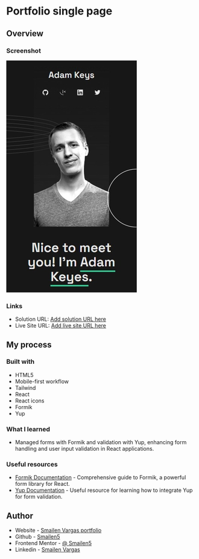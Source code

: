 # Portfolio single page

## Overview

### Screenshot

![smartphone](./screenshots/smartphone.jpeg)
<!-- converti questa immagine in jpeg -->
<!-- ![desktop](./screenshots/desktop.webp) -->


### Links

- Solution URL: [Add solution URL here](https://github.com/Smailen5/Frontend-Mentor-Challenge/tree/main/packages/single-page-developer-portfolio)
- Live Site URL: [Add live site URL here](https://66acfedd0175d378b05368b4--fanciful-tulumba-14b591.netlify.app/)

## My process

### Built with

- HTML5
- Mobile-first workflow
- Tailwind
- React
- React icons
- Formik
- Yup

### What I learned

- Managed forms with Formik and validation with Yup, enhancing form handling and user input validation in React applications.

### Useful resources

- [Formik Documentation](https://formik.org/docs/tutorial) - Comprehensive guide to Formik, a powerful form library for React.
- [Yup Documentation](https://formik.org/docs/guides/validation) - Useful resource for learning how to integrate Yup for form validation.

## Author

- Website - [Smailen Vargas portfolio](https://smailenvargas.com/)
- Github - [Smailen5](https://github.com/Smailen5)
- Frontend Mentor - [@ Smailen5](https://www.frontendmentor.io/profile/Smailen5)
- Linkedin - [Smailen Vargas](https://www.linkedin.com/in/smailen-vargas/)
